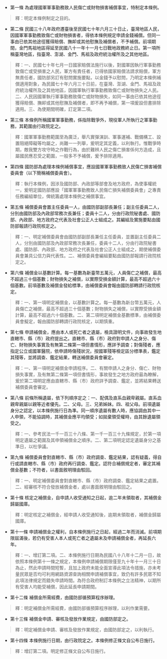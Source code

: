 * 第一條 為處理國軍軍事勤務致人民傷亡或財物損害補償事宜，特制定本條例。

> 釋：明定本條例制定之目的。

* 第二條 民國三十八年政府遷臺後至民國七十年六月三十日止，臺灣地區人民，因國軍軍事勤務致傷亡或財物損害者，得依本條例規定申請金錢補償。但同一事由已依其他途徑獲得賠償、撫卹或其他慰撫及補償者，不予補償。前項期間，金門馬祖地區得延至民國八十一年十一月七日戰地政務終止日。第一項所稱臺灣地區，指臺灣、澎湖、金門、馬祖及政府統治權所及之其他地區。

> 釋：一、民國七十年七月一日國家賠償法施行以後，對國軍因執行軍事勤務致傷亡或受損害之人民，軍方有責任者，已得依國家賠償法請求賠償，軍方無責任者，國防部另訂有慰問實施要點，以金錢予以慰問，乃明定本條例補償適用對象，為民國七十年六月三十日前，在臺灣、澎湖、金門、馬祖及政府統治權所及之其他地區，因國軍執行軍事勤務致傷亡或財物損失之人民。二、人民因國軍執行軍事勤務致傷亡或財物損失，如同一事由已依其他途徑獲得賠償、撫卹或其他慰撫及補償者，即不再予補償，第一項爰設但書排除適用。三、為使期間明確，訂定第二項。

* 第三條 本條例所稱國軍軍事勤務，係指除戰爭外，現役軍人所執行之軍事勤務，其範圍由行政院定之。

> 釋：國軍軍事勤務範圍至為廣泛，舉凡實彈演訓、軍事運補、戰備構工、設置阻絕障礙等均屬之，尚難一一列舉，爰明定其定義，以利執行。惟戰爭時期，敵我雙方攻守時之作戰行為，由於難辨人民之傷亡損害係何方造成，且屬國民應忍受之範圍，一般多不予補償，爰予排除適用。

* 第四條 國防部為處理本條例補償事宜，應設國軍軍事勤務致人民傷亡損害補償委員會（以下簡稱補償委員會）。

> 釋：執行本條例，因涉及國防部、內政部等部會及地方政府，為使事權統一，爰明定國防部應設「國軍軍事勤務致人民傷亡損失補償委員會」之專責任務編組單位，俾統籌處理本條例之補償事宜。

* 第五條 補償委員會置主任委員一人，由國防部副部長兼任；副主任委員二人，分別由國防部及內政部常務次長兼任；委員十二人，分由行政院秘書處、國防部、內政部、地方政府之代表及社會公正人士組成之。其編組及實施要點由國防部報請行政院核定之。

> 釋：一、明定補償委員會由國防部副部長兼任主任委員，並置副主任委員二人，分別由國防部及內政部常務次長兼任，委員十二人，分由行政院秘書處、國防部、內政部、地方政府之代表及社會公正人士組成之，期使補償委員會兼具公信力與代表性。二、補償委員會編組要點由國防部報請行政院核定之。

* 第六條 補償金以基數計算。每一基數為新臺幣五萬元，人員傷亡之補償，最高不超過三十個基數；財物損失之補償，以實際受損金額計算，最高不超過六十個基數。前項基數及補償金發給標準，由補償委員會報由國防部轉請行政院核定。

> 釋：一、第一項明定補償金，以基數計算之。每一基數為新台幣五萬元，人員傷亡之補償，最高不超過三十個基數；財物損失之補償，以實際受損金額計算，最高不超過六十個基數。二、第二項明定補償金基數標準，由補償委員會擬定，報由國防部轉請行政院核定，以期慎重。

* 第七條 申請補償金，應由本人或死亡者之遺屬，檢具證明文件，向事故發生地直轄市、縣（市）政府提出之。直轄市、縣（市）政府對申請人之身分、傷亡、財物損失事實及有無第二條第一項但書情形，應詳予調查；對傷殘者，應指定公立或國軍醫院，依申請時傷殘狀況，按國軍殘等檢定區分標準表，鑑定其殘等，並將調查、鑑定結果，轉送補償委員會審定。

> 釋：一、第一項明定補償金申請程序。二、有關申請人之身分、傷亡、財物損失事實，及有無第二條第一項但書情形，事故發生之地方政府最為瞭解，爰於第二項明定應由直轄市、縣（市）政府詳予調查、鑑定，並將結果轉送補償委員會審定。

* 第八條 前條所稱遺屬，依下列順序定之：一、配偶及直系血親卑親屬。直系血親卑親屬以親等近者優先。二、父母。三、兄弟姊妹。四、祖父母。前項遺屬身分之認定，以本條例施行日為準。同一順序遺屬有數人時，應協調由其中一人申領，不能協調時，其補償金應平均領受；如拋棄領受權時，由其餘遺屬領受之。

> 釋：一、參考民法一千一百三十八條、第一千一百三十九條規定，於第一項明定遺屬之範圍及其申領補償金之順序。二、第二項明定認定遺屬身分之基準日，以杜爭議。

* 第九條 補償委員會對直轄市、縣（市）政府調查、鑑定結果，認有疑義，得自行或請直轄市、縣（市）政府再行調查、鑑定。認符合補償規定者，審定其補償金基數；不符者，以書面敘明理由駁回。

> 釋：一、明定補償委員會對直轄市、縣（市）政府調查、鑑定結果之處置。二、經審核不符合發放補償金者，處以書面敘明理由駁回之。

* 第十條 核定之補償金，自申請人收受通知之日起，逾二年未領取者，其補償金歸屬國庫。

> 釋：明定核定之補償金，經申請人收受通知後，逾期未領取者，補償金歸屬國庫。

* 第十一條 申請補償金之權利，自本條例施行之日起，經過二年而消滅。前項期限屆滿後，若仍有受害人本人或死亡者之遺屬未及申請補償金者，再延長六年。

> 釋：一、增訂第二項。二、本條例施行日期為民國八十八年十二月一日，故依照本條例第十一條之規定，本條例申請補償期限僅至九十年十一月三十日為止，然此申請時間短暫，且加上政府未能全面宣導此項法令措施，亦未考量民眾是否均可利用網路資源查詢相關申請補償事宜，致仍有許多民眾不知此項法律規定而錯失申請時間。為符合政府制訂本條例之立法精神，以期所有受害人均能受補償，因此延長申請期間。

* 第十二條 補償金所需經費，由國防部循預算程序辦理。

> 釋：明定補償金所需經費，由國防部循預算程序辦理，以利作業需要。

* 第十三條 補償金申請、審核及發放作業規定，由國防部定之。

> 釋：明定補償金申請、審核及發放作業規定，由國防部定之，以利執行。

* 第十四條 本條例施行日期，由行政院定之。本條例修正條文自公布日施行。

> 釋：增訂第二項。明定修正條文自公布日施行。

